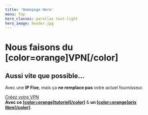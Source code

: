 ```yaml
---
title: 'Homepage Hero'
menu: Top
hero_classes: parallax text-light
hero_image: header.jpg
---
```


# Nous faisons du [color=orange]VPN[/color]
## Aussi vite que possible…

Avec une **IP Fixe**, mais ça **ne remplace pas** votre actuel fournisseur.

[Créez votre VPN](https://api.neutrinet.be/?classes=btn,btn-error,btn-lg)<br />
**Avec ce [[color=orange]tutoriel[/color]](https://wiki.neutrinet.be/fr/vpn/vpn-order)** &  **un [[color=orange]prix libre[/color]](https://wiki.neutrinet.be/fr/administration/banks).**
